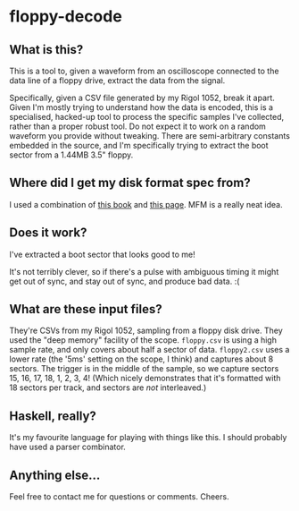 # floppy-decode

## What is this?

This is a tool to, given a waveform from an oscilloscope connected to
the data line of a floppy drive, extract the data from the signal.

Specifically, given a CSV file generated by my Rigol 1052, break it
apart. Given I'm mostly trying to understand how the data is encoded,
this is a specialised, hacked-up tool to process the specific samples
I've collected, rather than a proper robust tool. Do not expect it to
work on a random waveform you provide without tweaking. There are
semi-arbitrary constants embedded in the source, and I'm specifically
trying to extract the boot sector from a 1.44MB 3.5" floppy.

## Where did I get my disk format spec from?

I used a combination of [this
book](https://books.google.co.uk/books?id=YeALBwAAQBAJ&pg=PA95) and
[this
page](http://jlgconsult.pagesperso-orange.fr/Atari/diskette/diskette_en.htm).
MFM is a really neat idea.

## Does it work?

I've extracted a boot sector that looks good to me!

It's not terribly clever, so if there's a pulse with ambiguous timing
it might get out of sync, and stay out of sync, and produce bad data.
:(

## What are these input files?

They're CSVs from my Rigol 1052, sampling from a floppy disk drive.
They used the "deep memory" facility of the scope. `floppy.csv` is
using a high sample rate, and only covers about half a sector of data.
`floppy2.csv` uses a lower rate (the '5ms' setting on the scope, I
think) and captures about 8 sectors. The trigger is in the middle of
the sample, so we capture sectors 15, 16, 17, 18, 1, 2, 3, 4! (Which
nicely demonstrates that it's formatted with 18 sectors per track, and
sectors are *not* interleaved.)

## Haskell, really?

It's my favourite language for playing with things like this. I should
probably have used a parser combinator.

## Anything else...

Feel free to contact me for questions or comments. Cheers.

